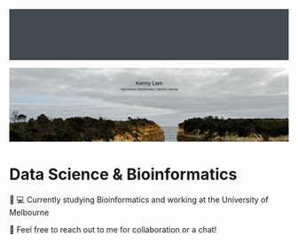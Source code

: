 <link rel="stylesheet" href="https://cdnjs.cloudflare.com/ajax/libs/font-awesome/6.4.0/css/all.min.css" integrity="sha512-SzlrxWUlpfuzQ+pcUCosxcglQRNAq/DZjVsC0lE40xsADsfeQoEypE+enwcOiGjk/bSuGGKHEyjSoQ1zVisanQ==" crossorigin="anonymous" referrerpolicy="no-referrer" />

<div align="center" style="background:#414a50; padding: 25px 0;">
    <a class="nav-link" href="https://kennylam8.com/" target="_blank"><i class="fa-solid fa-earth-americas" style="color: white;font-size:35px; padding-right:25px"></i></a>
    <a class="nav-link" href="https://www.linkedin.com/in/kenny-lam8/" target="_blank"><i class="fa-brands fa-linkedin" style="color: white;font-size:35px; padding-right:25px"></i></a>
    <a class="nav-link" href="https://twitter.com/kenny_lam8" target="_blank"><i class="fa-brands fa-twitter" style="color: white;font-size:35px; padding-right:5px"></i></a>
</div>

![](imgs/intro_img.png)


# Data Science & Bioinformatics

🏫 💻 Currently studying Bioinformatics and working at the University of Melbourne

💬 Feel free to reach out to me for collaboration or a chat!



